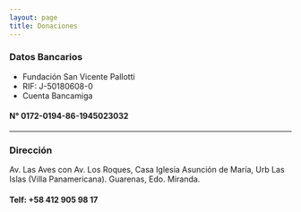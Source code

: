 ```yaml
---
layout: page
title: Donaciones
---
```


<!-------------dos------------->
<div class="6u$ 12u$(small)">
  <h3>Datos Bancarios</h3>
      <ul class="alt">
      <li>Fundación San Vicente Pallotti</li>
      <li>RIF: J-50180608-0</li>
      <li>Cuenta Bancamiga</li>
      </ul>
      <h4>N° 0172-0194-86-1945023032</h4>
  </div>
<hr class="major">
<!-- Break -->

<div class="row">
<!-------------uno------------->
<div class="6u 12u$(small)">
    <h3>Dirección</h3>
<p>Av. Las Aves con Av. Los Roques, Casa Iglesia Asunción de María, Urb Las Islas (Villa Panamericana). Guarenas, Edo. Miranda.</p>
    <h4>Telf: +58 412 905 98 17</h4>
</div>
